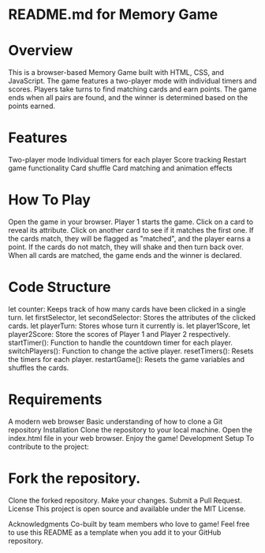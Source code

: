 # README.md for Memory Game

# Overview
This is a browser-based Memory Game built with HTML, CSS, and JavaScript. The game features a two-player mode with individual timers and scores. Players take turns to find matching cards and earn points. The game ends when all pairs are found, and the winner is determined based on the points earned.

# Features
Two-player mode
Individual timers for each player
Score tracking
Restart game functionality
Card shuffle
Card matching and animation effects

# How To Play
Open the game in your browser.
Player 1 starts the game.
Click on a card to reveal its attribute.
Click on another card to see if it matches the first one.
If the cards match, they will be flagged as "matched", and the player earns a point.
If the cards do not match, they will shake and then turn back over.
When all cards are matched, the game ends and the winner is declared.

# Code Structure
let counter: Keeps track of how many cards have been clicked in a single turn.
let firstSelector, let secondSelector: Stores the attributes of the clicked cards.
let playerTurn: Stores whose turn it currently is.
let player1Score, let player2Score: Store the scores of Player 1 and Player 2 respectively.
startTimer(): Function to handle the countdown timer for each player.
switchPlayers(): Function to change the active player.
resetTimers(): Resets the timers for each player.
restartGame(): Resets the game variables and shuffles the cards.

# Requirements
A modern web browser
Basic understanding of how to clone a Git repository
Installation
Clone the repository to your local machine.
Open the index.html file in your web browser.
Enjoy the game!
Development Setup
To contribute to the project:

# Fork the repository.
Clone the forked repository.
Make your changes.
Submit a Pull Request.
License
This project is open source and available under the MIT License.

Acknowledgments
Co-built by team members who love to game!
Feel free to use this README as a template when you add it to your GitHub repository.
